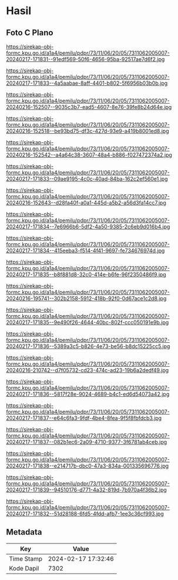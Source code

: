 # Hasil

## Foto C Plano

https://sirekap-obj-formc.kpu.go.id/a1a4/pemilu/pdpr/73/11/06/20/05/7311062005007-20240217-171831--91edf569-50f6-4656-95ba-92517ae7d6f2.jpg

https://sirekap-obj-formc.kpu.go.id/a1a4/pemilu/pdpr/73/11/06/20/05/7311062005007-20240217-171833--4a5aabae-8aff-4401-b802-5f6956b03b0b.jpg

https://sirekap-obj-formc.kpu.go.id/a1a4/pemilu/pdpr/73/11/06/20/05/7311062005007-20240216-152507--9035c3b7-ead5-4607-8e76-39fe8b24d64e.jpg

https://sirekap-obj-formc.kpu.go.id/a1a4/pemilu/pdpr/73/11/06/20/05/7311062005007-20240216-152518--be93bd75-df3c-427d-93e9-a419b8001ed8.jpg

https://sirekap-obj-formc.kpu.go.id/a1a4/pemilu/pdpr/73/11/06/20/05/7311062005007-20240216-152542--a4a64c38-3607-48a4-b886-f027472374a2.jpg

https://sirekap-obj-formc.kpu.go.id/a1a4/pemilu/pdpr/73/11/06/20/05/7311062005007-20240217-171833--09ae9195-4c0c-40ad-84ba-162c2ef560e1.jpg

https://sirekap-obj-formc.kpu.go.id/a1a4/pemilu/pdpr/73/11/06/20/05/7311062005007-20240216-152643--d28fa40f-a0a1-445d-a5b2-a56d3fa14cc7.jpg

https://sirekap-obj-formc.kpu.go.id/a1a4/pemilu/pdpr/73/11/06/20/05/7311062005007-20240217-171834--7e6966b6-5df2-4a50-9385-2c6eb9d016b4.jpg

https://sirekap-obj-formc.kpu.go.id/a1a4/pemilu/pdpr/73/11/06/20/05/7311062005007-20240217-171834--415eeba3-f514-4f41-9697-fe734676974d.jpg

https://sirekap-obj-formc.kpu.go.id/a1a4/pemilu/pdpr/73/11/06/20/05/7311062005007-20240217-171835--b8f881d8-32c0-414e-b6fe-96f2350486f9.jpg

https://sirekap-obj-formc.kpu.go.id/a1a4/pemilu/pdpr/73/11/06/20/05/7311062005007-20240216-195741--302b2158-5912-418b-92f0-0d67ace1c2d8.jpg

https://sirekap-obj-formc.kpu.go.id/a1a4/pemilu/pdpr/73/11/06/20/05/7311062005007-20240217-171835--9e490f26-4644-40bc-802f-ccc050191e9b.jpg

https://sirekap-obj-formc.kpu.go.id/a1a4/pemilu/pdpr/73/11/06/20/05/7311062005007-20240217-171836--5389a3c5-b826-4e73-be56-b8dc15225cc5.jpg

https://sirekap-obj-formc.kpu.go.id/a1a4/pemilu/pdpr/73/11/06/20/05/7311062005007-20240216-210742--d7f05732-cd23-474c-ad23-19b6a2dedf49.jpg

https://sirekap-obj-formc.kpu.go.id/a1a4/pemilu/pdpr/73/11/06/20/05/7311062005007-20240217-171836--5817f28e-9024-4689-b4c1-ed6d54073a42.jpg

https://sirekap-obj-formc.kpu.go.id/a1a4/pemilu/pdpr/73/11/06/20/05/7311062005007-20240217-171837--e64c6fa3-9fdf-4be4-8fea-9f5f8fbfdcb3.jpg

https://sirekap-obj-formc.kpu.go.id/a1a4/pemilu/pdpr/73/11/06/20/05/7311062005007-20240217-171837--082b1ec6-2a09-4710-9377-3f6781ab4ceb.jpg

https://sirekap-obj-formc.kpu.go.id/a1a4/pemilu/pdpr/73/11/06/20/05/7311062005007-20240217-171838--e214717b-dbc0-47a3-834a-001335696776.jpg

https://sirekap-obj-formc.kpu.go.id/a1a4/pemilu/pdpr/73/11/06/20/05/7311062005007-20240217-171839--94510176-d771-4a32-819d-7b970a4f36b2.jpg

https://sirekap-obj-formc.kpu.go.id/a1a4/pemilu/pdpr/73/11/06/20/05/7311062005007-20240217-171832--51d28188-6fd5-4fdd-afb7-1ee3c36cf993.jpg


## Metadata

| Key        | Value               |
| ---------- | ------------------- |
| Time Stamp | 2024-02-17 17:32:46 |
| Kode Dapil | 7302                |



